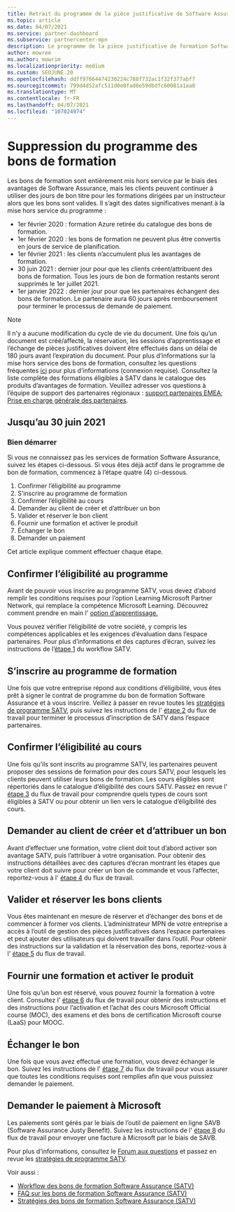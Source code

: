```yaml
---
title: Retrait du programme de la pièce justificative de Software Assurance
ms.topic: article
ms.date: 04/07/2021
ms.service: partner-dashboard
ms.subservice: partnercenter-mpn
description: Le programme de la pièce justificative de formation Software Assurance est en cours de retrait.
author: mowree
ms.author: mowrim
ms.localizationpriority: medium
ms.custom: SEOJUNE.20
ms.openlocfilehash: ddff97664474230224c788f732ac1f32f377abf7
ms.sourcegitcommit: 799d4d52afc511d0e0fad0e59dbdfc60081a1aa8
ms.translationtype: MT
ms.contentlocale: fr-FR
ms.lasthandoff: 04/07/2021
ms.locfileid: "107024974"
---
```

# <a name="training-vouchers-program-retirement"></a>Suppression du programme des bons de formation

Les bons de formation sont entièrement mis hors service par le biais des avantages de Software Assurance, mais les clients peuvent continuer à utiliser des jours de bon titre pour les formations dirigées par un instructeur alors que les bons sont valides. Il s’agit des dates significatives menant à la mise hors service du programme : 

- 1er février 2020 : formation Azure retirée du catalogue des bons de formation.
- 1er février 2020 : les bons de formation ne peuvent plus être convertis en jours de service de planification.  
- 1er février 2021 : les clients n’accumulent plus les avantages de formation. 
- 30 juin 2021 : dernier jour pour que les clients créent/attribuent des bons de formation. Tous les jours de bon de formation restants seront supprimés le 1er juillet 2021.
- 1er janvier 2022 : dernier jour pour que les partenaires échangent des bons de formation. Le partenaire aura 60 jours après remboursement pour terminer le processus de demande de paiement.  

>[!NOTE]
>Il n’y a aucune modification du cycle de vie du document. Une fois qu’un document est créé/affecté, la réservation, les sessions d’apprentissage et l’échange de pièces justificatives doivent être effectués dans un délai de 180 jours avant l’expiration du document.  Pour plus d’informations sur la mise hors service des bons de formation, consultez les questions fréquentes [ici](https://partner.microsoft.com/resources/collection/software-assurance-benefit-changes#/) pour plus d’informations (connexion requise).  Consultez la liste complète des formations éligibles à SATV dans le catalogue des produits d’avantages de formation.  Veuillez adresser vos questions à l’équipe de support des partenaires régionaux : [support partenaires EMEA](mailto:savoucher@msdirectservices.com); [Prise en charge générale des partenaires](https://partner.microsoft.com/dashboard/support/servicerequests).

## <a name="until-june-30-2021"></a>Jusqu’au 30 juin 2021

### <a name="get-started"></a>Bien démarrer

Si vous ne connaissez pas les services de formation Software Assurance, suivez les étapes ci-dessous. Si vous êtes déjà actif dans le programme de bon de formation, commencez à l’étape quatre (4) ci-dessous. 

1. Confirmer l’éligibilité au programme
2. S’inscrire au programme de formation
3. Confirmer l’éligibilité au cours
4. Demander au client de créer et d’attribuer un bon
5. Valider et réserver le bon client
6. Fournir une formation et activer le produit
7. Échanger le bon
8. Demander un paiement

Cet article explique comment effectuer chaque étape.

## <a name="confirm-program-eligibility"></a>Confirmer l’éligibilité au programme

Avant de pouvoir vous inscrire au programme SATV, vous devez d’abord remplir les conditions requises pour l’option Learning Microsoft Partner Network, qui remplace la compétence Microsoft Learning. Découvrez comment prendre en main l' [option d’apprentissage.](https://partner.microsoft.com/membership/learning-partners)

Vous pouvez vérifier l’éligibilité de votre société, y compris les compétences applicables et les exigences d’évaluation dans l’espace partenaires. Pour plus d’informations et des captures d’écran, suivez les instructions de l’[étape 1](https://query.prod.cms.rt.microsoft.com/cms/api/am/binary/RE4s3bB) du workflow SATV.

## <a name="enroll-in-the-training-program"></a>S’inscrire au programme de formation

Une fois que votre entreprise répond aux conditions d’éligibilité, vous êtes prêt à signer le contrat de programme du bon de formation Software Assurance et à vous inscrire. Veillez à passer en revue toutes les [stratégies de programme SATV](https://query.prod.cms.rt.microsoft.com/cms/api/am/binary/RE3koEP), puis suivez les instructions de l' [étape 2](https://query.prod.cms.rt.microsoft.com/cms/api/am/binary/RE4s3bB) du flux de travail pour terminer le processus d’inscription de SATV dans l’espace partenaires.


## <a name="confirm-course-eligibility"></a>Confirmer l’éligibilité au cours
Une fois qu’ils sont inscrits au programme SATV, les partenaires peuvent proposer des sessions de formation pour des cours SATV, pour lesquels les clients peuvent utiliser leurs bons de formation. Les cours éligibles sont répertoriés dans le catalogue d’éligibilité des cours SATV. Passez en revue l' [étape 3](https://query.prod.cms.rt.microsoft.com/cms/api/am/binary/RE4s3bB) du flux de travail pour comprendre quels types de cours sont éligibles à SATV ou pour obtenir un lien vers le catalogue d’éligibilité des cours.

## <a name="have-customer-create-and-assign-voucher"></a>Demander au client de créer et d’attribuer un bon

Avant d’effectuer une formation, votre client doit tout d’abord activer son avantage SATV, puis l’attribuer à votre organisation. Pour obtenir des instructions détaillées avec des captures d’écran montrant les étapes que votre client doit suivre pour créer un bon de commande et vous l’affecter, reportez-vous à l' [étape 4](https://query.prod.cms.rt.microsoft.com/cms/api/am/binary/RE4s3bB) du flux de travail.

## <a name="validate-and-reserve-customer-vouchers"></a>Valider et réserver les bons clients

Vous êtes maintenant en mesure de réserver et d’échanger des bons et de commencer à former vos clients. L’administrateur MPN de votre entreprise a accès à l’outil de gestion des pièces justificatives dans l’espace partenaires et peut ajouter des utilisateurs qui doivent travailler dans l’outil. Pour obtenir des instructions sur la validation et la réservation des bons, reportez-vous à l' [étape 5](https://query.prod.cms.rt.microsoft.com/cms/api/am/binary/RE4s3bB) du flux de travail.

## <a name="deliver-training-and-activate-product"></a>Fournir une formation et activer le produit

Une fois qu’un bon est réservé, vous pouvez fournir la formation à votre client. Consultez l' [étape 6](https://query.prod.cms.rt.microsoft.com/cms/api/am/binary/RE4s3bB) du flux de travail pour obtenir des instructions et des instructions pour l’activation et l’achat des cours Microsoft Official course (MOC), des examens et des bons de certification Microsoft course (LaaS) pour MOOC.

## <a name="redeem-voucher"></a>Échanger le bon

Une fois que vous avez effectué une formation, vous devez échanger le bon. Suivez les instructions de l' [étape 7](https://query.prod.cms.rt.microsoft.com/cms/api/am/binary/RE4s3bB) du flux de travail pour vous assurer que toutes les conditions requises sont remplies afin que vous puissiez demander le paiement. 


## <a name="request-payment-from-microsoft"></a>Demander le paiement à Microsoft

Les paiements sont gérés par le biais de l’outil de paiement en ligne SAVB (Software Assurance Justy Benefit). Suivez les instructions de l' [étape 8](https://query.prod.cms.rt.microsoft.com/cms/api/am/binary/RE4s3bB) du flux de travail pour envoyer une facture à Microsoft par le biais de SAVB. 

Pour plus d’informations, consultez le [Forum aux questions](https://query.prod.cms.rt.microsoft.com/cms/api/am/binary/RE3kz5o) et passez en revue les [stratégies de programme SATV](https://query.prod.cms.rt.microsoft.com/cms/api/am/binary/RE3koEP).

Voir aussi :

- [Workflow des bons de formation Software Assurance (SATV)](https://query.prod.cms.rt.microsoft.com/cms/api/am/binary/RE4s3bB)
- [FAQ sur les bons de formation Software Assurance (SATV)](https://query.prod.cms.rt.microsoft.com/cms/api/am/binary/RE3kz5o)
- [Stratégies des bons de formation Software Assurance (SATV)](https://query.prod.cms.rt.microsoft.com/cms/api/am/binary/RE3koEP)

